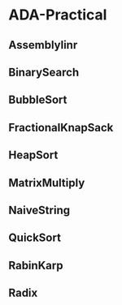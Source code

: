 # ADA-Practical

## Assemblylinr
## BinarySearch
## BubbleSort
## FractionalKnapSack
## HeapSort
## MatrixMultiply
## NaiveString
## QuickSort
## RabinKarp
## Radix
